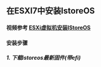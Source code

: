 ## 在ESXI7中安装IstoreOS

#### 视频参考 [ESXi虚拟机安装IStoreOS](https://www.bilibili.com/video/BV18U4y1D74r/?spm_id_from=333.337.search-card.all.click&vd_source=1a4ea93e7ce2e9d7a3a55c213b1fee7a)

#### 安装步骤
##### 1. 下载istoreos最新固件(带efi)
